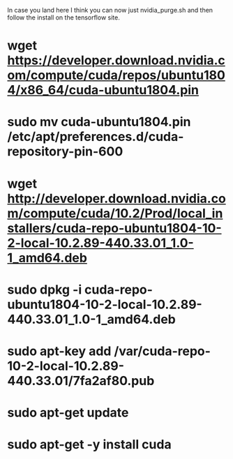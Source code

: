 In case you land here I think you can now just nvidia_purge.sh and then follow the install on the tensorflow site.


# wget https://developer.download.nvidia.com/compute/cuda/repos/ubuntu1804/x86_64/cuda-ubuntu1804.pin
# sudo mv cuda-ubuntu1804.pin /etc/apt/preferences.d/cuda-repository-pin-600
# wget http://developer.download.nvidia.com/compute/cuda/10.2/Prod/local_installers/cuda-repo-ubuntu1804-10-2-local-10.2.89-440.33.01_1.0-1_amd64.deb
# sudo dpkg -i cuda-repo-ubuntu1804-10-2-local-10.2.89-440.33.01_1.0-1_amd64.deb
# sudo apt-key add /var/cuda-repo-10-2-local-10.2.89-440.33.01/7fa2af80.pub
# sudo apt-get update
# sudo apt-get -y install cuda
